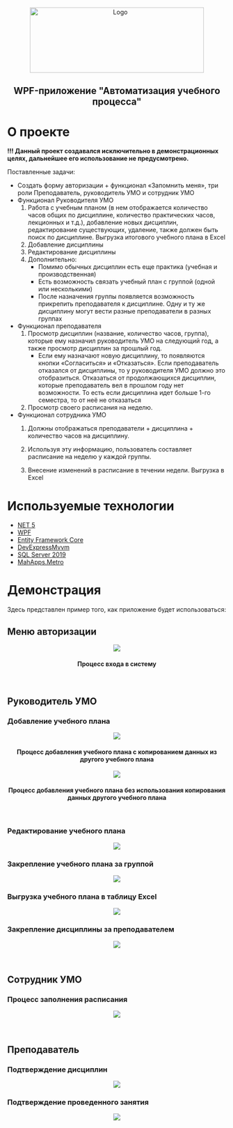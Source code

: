 
<br />
<p align="center">
  <a>
    <img src="img/demo.png" alt="Logo" width="400" height="150">
  </a>

  <h2 align="center">WPF-приложение "Автоматизация учебного процесса" </h2>
</p>


# О проекте

__!!! Данный проект создавался исключительно в демонстрационных целях, дальнейшее его использование не предусмотрено.__

Поставленные задачи:
* Создать форму авторизации + функционал «Запомнить меня», три роли Преподаватель, руководитель УМО и сотрудник УМО
* Функционал Руководителя УМО
    1. Работа с учебным планом (в нем отображается количество часов общих по дисциплине, количество практических часов, лекционных и т.д.), добавление новых дисциплин, редактирование существующих, удаление, также должен быть поиск по дисциплине. Выгрузка итогового учебного плана в Excel
    2. Добавление дисциплины
    3. Редактирование дисциплины
    4. Дополнительно:
        * Помимо обычных дисциплин есть еще практика (учебная и производственная)
        * Есть возможность связать учебный план с группой (одной или несколькими)
        * После назначения группы появляется возможность прикрепить преподавателя к дисциплине. Одну и ту же дисциплину могут вести разные преподаватели в разных группах
* Функционал преподавателя
    1. Просмотр дисциплин (название, количество часов, группа), которые ему назначил руководитель УМО на следующий год, а также просмотр дисциплин за прошлый год.
        * Если ему назначают новую дисциплину, то появляются кнопки «Согласиться» и «Отказаться». Если преподаватель отказался от дисциплины, то у руководителя УМО должно это отобразиться. Отказаться от продолжающихся дисциплин, которые преподаватель вел в прошлом году нет возможности. То есть если дисциплина идет больше 1-го семестра, то от неё не отказаться
    2. Просмотр своего расписания на неделю.
* Функционал сотрудника УМО
    1. Должны отображаться преподаватели + дисциплина + количество часов на дисциплину.

    2. Используя эту информацию, пользователь составляет расписание на неделю у каждой группы.

    3. Внесение изменений в расписание в течении недели. Выгрузка в Excel


# Используемые технологии

* [NET 5](https://devblogs.microsoft.com/dotnet/introducing-net-5/)
* [WPF](https://docs.microsoft.com/ru-ru/dotnet/desktop/wpf/overview/?view=netdesktop-5.0)
* [Entity Framework Core](https://docs.microsoft.com/ru-ru/ef/core/)
* [DevExpressMvvm](https://github.com/DevExpress/DevExpress.Mvvm.Free)
* [SQL Server 2019](https://www.microsoft.com/ru-ru/sql-server/sql-server-2019)
* [MahApps.Metro](https://mahapps.com)



# Демонстрация

Здесь представлен пример того, как приложение будет использоваться:

## Меню авторизации
<p align="center">
  <a>
    <img src="img/LoginingWindow.gif">
  </a>
  <h4 align="center">Процесс входа в систему</h4>
</p>
</br>

## Руководитель УМО

### Добавление учебного плана
<p align="center">
  <a>
    <img src="img/EducationPlanAddWithCopying.gif">
  </a>
  <h4 align="center">Процесс добавления учебного плана с копированием данных из другого учебного плана</h4>
</p>

<p align="center">
  <a>
    <img src="img/EducationPlanAddWithCopying.gif">
  </a>
  <h4 align="center">Процесс добавления учебного плана без использования копирования данных другого учебного плана</h4>
</p>
  </br>

### Редактирование учебного плана 
<p align="center">
  <a>
    <img src="img/EducationPlanEditing.gif">
  </a>
</p>

### Закрепление учебного плана за группой
<p align="center">
  <a>
    <img src="img/EducationPlanChainingGroup.gif">
  </a>
</p>

### Выгрузка учебного плана в таблицу Excel
<p align="center">
  <a>
    <img src="img/EducationPlanToExcel.gif">
  </a>
</p>

### Закрепление дисциплины за преподавателем
<p align="center">
  <a>
    <img src="img/SendSuggestionDisciplineToTeacher.gif">
  </a>
</p>
  </br>

## Сотрудник УМО
### Процесс заполнения расписания
<p align="center">
  <a>
    <img src="img/ScheduleOperations.gif">
  </a>
</p>
  </br>

## Преподаватель
### Подтверждение дисциплин
<p align="center">
  <a>
    <img src="img/ConfirmingDisciplines.gif">
  </a>
</p>

### Подтверждение проведенного занятия
<p align="center">
  <a>
    <img src="img/ConfirmingLessons.gif">
  </a>
</p>